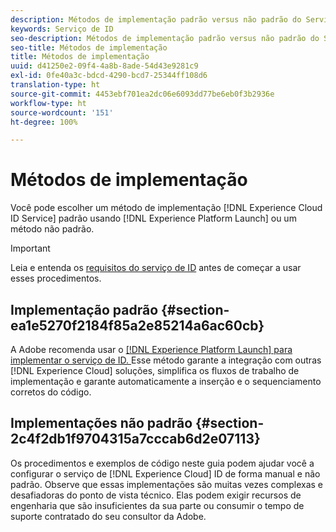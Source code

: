 ```yaml
---
description: Métodos de implementação padrão versus não padrão do Serviço de identidade da Experience Cloud.
keywords: Serviço de ID
seo-description: Métodos de implementação padrão versus não padrão do Serviço de identidade da Experience Cloud.
seo-title: Métodos de implementação
title: Métodos de implementação
uuid: d41250e2-09f4-4a8b-8ade-54d43e9281c9
exl-id: 0fe40a3c-bdcd-4290-bcd7-25344ff108d6
translation-type: ht
source-git-commit: 4453ebf701ea2dc06e6093dd77be6eb0f3b2936e
workflow-type: ht
source-wordcount: '151'
ht-degree: 100%

---
```


# Métodos de implementação

Você pode escolher um método de implementação [!DNL Experience Cloud ID Service] padrão usando [!DNL Experience Platform Launch] ou um método não padrão.

>[!IMPORTANT]
>
>Leia e entenda os [requisitos do serviço de ID](../reference/requirements.md) antes de começar a usar esses procedimentos.

## Implementação padrão {#section-ea1e5270f2184f85a2e85214a6ac60cb}

A Adobe recomenda usar o [[!DNL Experience Platform Launch] para implementar o serviço de ID. ](https://docs.adobe.com/content/help/pt-BR/launch/using/implement/solutions/idservice-save.html) Esse método garante a integração com outras [!DNL Experience Cloud] soluções, simplifica os fluxos de trabalho de implementação e garante automaticamente a inserção e o sequenciamento corretos do código.

## Implementações não padrão {#section-2c4f2db1f9704315a7cccab6d2e07113}

Os procedimentos e exemplos de código neste guia podem ajudar você a configurar o serviço de [!DNL Experience Cloud] ID de forma manual e não padrão. Observe que essas implementações são muitas vezes complexas e desafiadoras do ponto de vista técnico. Elas podem exigir recursos de engenharia que são insuficientes da sua parte ou consumir o tempo de suporte contratado do seu consultor da Adobe.
